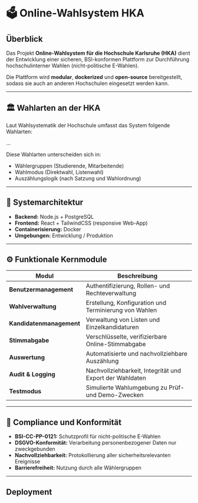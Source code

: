 # 🗳️ Online-Wahlsystem HKA

## Überblick

Das Projekt **Online-Wahlsystem für die Hochschule Karlsruhe (HKA)** dient der Entwicklung einer sicheren, BSI-konformen Plattform zur Durchführung hochschulinterner Wahlen (nicht-politische E-Wahlen).

Die Plattform wird **modular**, **dockerized** und **open-source** bereitgestellt, sodass sie auch an anderen Hochschulen eingesetzt werden kann.

---

## 🏛️ Wahlarten an der HKA

Laut Wahlsystematik der Hochschule umfasst das System folgende Wahlarten:

...

Diese Wahlarten unterscheiden sich in:

- Wählergruppen (Studierende, Mitarbeitende)
- Wahlmodus (Direktwahl, Listenwahl)
- Auszählungslogik (nach Satzung und Wahlordnung)

---

## 🧩 Systemarchitektur

- **Backend:** Node.js + PostgreSQL
- **Frontend:** React + TailwindCSS (responsive Web-App)
- **Containerisierung:** Docker
- **Umgebungen:** Entwicklung / Produktion

---

## ⚙️ Funktionale Kernmodule

| Modul                    | Beschreibung                                             |
| ------------------------ | -------------------------------------------------------- |
| **Benutzermanagement**   | Authentifizierung, Rollen- und Rechteverwaltung          |
| **Wahlverwaltung**       | Erstellung, Konfiguration und Terminierung von Wahlen    |
| **Kandidatenmanagement** | Verwaltung von Listen und Einzelkandidaturen             |
| **Stimmabgabe**          | Verschlüsselte, verifizierbare Online-Stimmabgabe        |
| **Auswertung**           | Automatisierte und nachvollziehbare Auszählung           |
| **Audit & Logging**      | Nachvollziehbarkeit, Integrität und Export der Wahldaten |
| **Testmodus**            | Simulierte Wahlumgebung zu Prüf- und Demo-Zwecken        |

---

## 🧠 Compliance und Konformität

- **BSI-CC-PP-0121:** Schutzprofil für nicht-politische E-Wahlen
- **DSGVO-Konformität:** Verarbeitung personenbezogener Daten nur zweckgebunden
- **Nachvollziehbarkeit:** Protokollierung aller sicherheitsrelevanten Ereignisse
- **Barrierefreiheit:** Nutzung durch alle Wählergruppen

---

## Deployment
